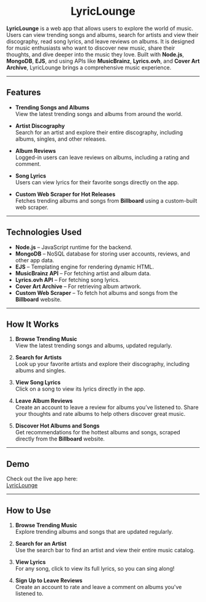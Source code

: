 <h1 align='center'>LyricLounge</h1>

**LyricLounge** is a web app that allows users to explore the world of music. Users can view trending songs and albums, search for artists and view their discography, read song lyrics, and leave reviews on albums. It is designed for music enthusiasts who want to discover new music, share their thoughts, and dive deeper into the music they love. Built with **Node.js**, **MongoDB**, **EJS**, and using APIs like **MusicBrainz**, **Lyrics.ovh**, and **Cover Art Archive**, LyricLounge brings a comprehensive music experience.

---

## Features

- **Trending Songs and Albums**  
  View the latest trending songs and albums from around the world.

- **Artist Discography**  
  Search for an artist and explore their entire discography, including albums, singles, and other releases.

- **Album Reviews**  
  Logged-in users can leave reviews on albums, including a rating and comment. 

- **Song Lyrics**  
  Users can view lyrics for their favorite songs directly on the app.

- **Custom Web Scraper for Hot Releases**  
  Fetches trending albums and songs from **Billboard** using a custom-built web scraper.

---

## Technologies Used

- **Node.js** – JavaScript runtime for the backend.
- **MongoDB** – NoSQL database for storing user accounts, reviews, and other app data.
- **EJS** – Templating engine for rendering dynamic HTML.
- **MusicBrainz API** – For fetching artist and album data.
- **Lyrics.ovh API** – For fetching song lyrics.
- **Cover Art Archive** – For retrieving album artwork.
- **Custom Web Scraper** – To fetch hot albums and songs from the **Billboard** website.

---

## How It Works

1. **Browse Trending Music**  
   View the latest trending songs and albums, updated regularly.

2. **Search for Artists**  
   Look up your favorite artists and explore their discography, including albums and singles.

3. **View Song Lyrics**  
   Click on a song to view its lyrics directly in the app.

4. **Leave Album Reviews**  
   Create an account to leave a review for albums you’ve listened to. Share your thoughts and rate albums to help others discover great music.

5. **Discover Hot Albums and Songs**  
   Get recommendations for the hottest albums and songs, scraped directly from the **Billboard** website.

---

## Demo

Check out the live app here:  
[LyricLounge](https://lyric-lounge.onrender.com)

---

## How to Use

1. **Browse Trending Music**  
   Explore trending albums and songs that are updated regularly.

2. **Search for an Artist**  
   Use the search bar to find an artist and view their entire music catalog.

3. **View Lyrics**  
   For any song, click to view its full lyrics, so you can sing along!

4. **Sign Up to Leave Reviews**  
   Create an account to rate and leave a comment on albums you've listened to.
